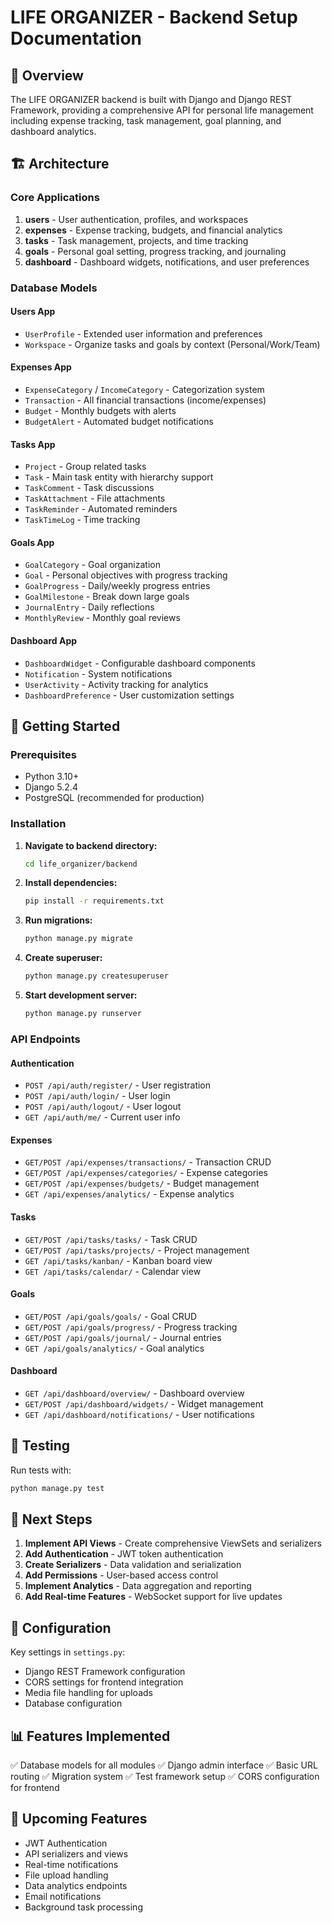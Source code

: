 # LIFE ORGANIZER - Backend Setup Documentation

## 🎯 Overview

The LIFE ORGANIZER backend is built with Django and Django REST Framework, providing a comprehensive API for personal life management including expense tracking, task management, goal planning, and dashboard analytics.

## 🏗️ Architecture

### Core Applications

1. **users** - User authentication, profiles, and workspaces
2. **expenses** - Expense tracking, budgets, and financial analytics
3. **tasks** - Task management, projects, and time tracking
4. **goals** - Personal goal setting, progress tracking, and journaling
5. **dashboard** - Dashboard widgets, notifications, and user preferences

### Database Models

#### Users App
- `UserProfile` - Extended user information and preferences
- `Workspace` - Organize tasks and goals by context (Personal/Work/Team)

#### Expenses App
- `ExpenseCategory` / `IncomeCategory` - Categorization system
- `Transaction` - All financial transactions (income/expenses)
- `Budget` - Monthly budgets with alerts
- `BudgetAlert` - Automated budget notifications

#### Tasks App
- `Project` - Group related tasks
- `Task` - Main task entity with hierarchy support
- `TaskComment` - Task discussions
- `TaskAttachment` - File attachments
- `TaskReminder` - Automated reminders
- `TaskTimeLog` - Time tracking

#### Goals App
- `GoalCategory` - Goal organization
- `Goal` - Personal objectives with progress tracking
- `GoalProgress` - Daily/weekly progress entries
- `GoalMilestone` - Break down large goals
- `JournalEntry` - Daily reflections
- `MonthlyReview` - Monthly goal reviews

#### Dashboard App
- `DashboardWidget` - Configurable dashboard components
- `Notification` - System notifications
- `UserActivity` - Activity tracking for analytics
- `DashboardPreference` - User customization settings

## 🚀 Getting Started

### Prerequisites
- Python 3.10+
- Django 5.2.4
- PostgreSQL (recommended for production)

### Installation

1. **Navigate to backend directory:**
   ```bash
   cd life_organizer/backend
   ```

2. **Install dependencies:**
   ```bash
   pip install -r requirements.txt
   ```

3. **Run migrations:**
   ```bash
   python manage.py migrate
   ```

4. **Create superuser:**
   ```bash
   python manage.py createsuperuser
   ```

5. **Start development server:**
   ```bash
   python manage.py runserver
   ```

### API Endpoints

#### Authentication
- `POST /api/auth/register/` - User registration
- `POST /api/auth/login/` - User login
- `POST /api/auth/logout/` - User logout
- `GET /api/auth/me/` - Current user info

#### Expenses
- `GET/POST /api/expenses/transactions/` - Transaction CRUD
- `GET/POST /api/expenses/categories/` - Expense categories
- `GET/POST /api/expenses/budgets/` - Budget management
- `GET /api/expenses/analytics/` - Expense analytics

#### Tasks
- `GET/POST /api/tasks/tasks/` - Task CRUD
- `GET/POST /api/tasks/projects/` - Project management
- `GET /api/tasks/kanban/` - Kanban board view
- `GET /api/tasks/calendar/` - Calendar view

#### Goals
- `GET/POST /api/goals/goals/` - Goal CRUD
- `GET/POST /api/goals/progress/` - Progress tracking
- `GET/POST /api/goals/journal/` - Journal entries
- `GET /api/goals/analytics/` - Goal analytics

#### Dashboard
- `GET /api/dashboard/overview/` - Dashboard overview
- `GET/POST /api/dashboard/widgets/` - Widget management
- `GET /api/dashboard/notifications/` - User notifications

## 🧪 Testing

Run tests with:
```bash
python manage.py test
```

## 📝 Next Steps

1. **Implement API Views** - Create comprehensive ViewSets and serializers
2. **Add Authentication** - JWT token authentication
3. **Create Serializers** - Data validation and serialization
4. **Add Permissions** - User-based access control
5. **Implement Analytics** - Data aggregation and reporting
6. **Add Real-time Features** - WebSocket support for live updates

## 🔧 Configuration

Key settings in `settings.py`:
- Django REST Framework configuration
- CORS settings for frontend integration
- Media file handling for uploads
- Database configuration

## 📊 Features Implemented

✅ Database models for all modules
✅ Django admin interface
✅ Basic URL routing
✅ Migration system
✅ Test framework setup
✅ CORS configuration for frontend

## 🎯 Upcoming Features

- JWT Authentication
- API serializers and views
- Real-time notifications
- File upload handling
- Data analytics endpoints
- Email notifications
- Background task processing
